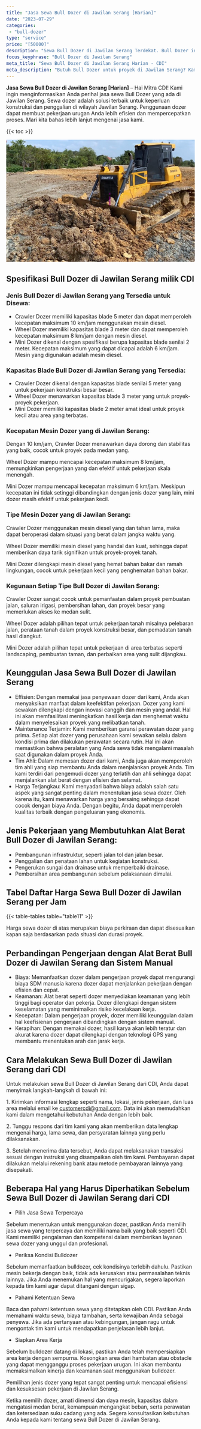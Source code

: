 ```yaml
---
title: "Jasa Sewa Bull Dozer di Jawilan Serang [Harian]"
date: "2023-07-29"
categories:
 - "bull-dozer"
type: "service"
price: "[50000]"
description: "Sewa Bull Dozer di Jawilan Serang Terdekat. Bull Dozer ini merupakan pilihan tepat dalam proyek pembangunan sebagai alat berat berkualitas tinggi dan andal. Segera konsultasikan kebutuhan Anda."
focus_keyphrase: "Bull Dozer di Jawilan Serang"
meta_title: "Sewa Bull Dozer di Jawilan Serang Harian - CDI"
meta_description: "Butuh Bull Dozer untuk proyek di Jawilan Serang? Kami adalah solusi tepat dengan solusi optimal. Dapatkan penawaran sekarang."
---
```


**Jasa Sewa Bull Dozer di Jawilan Serang [Harian]** – Hai Mitra CDI! Kami ingin menginformasikan Anda perihal jasa sewa Bull Dozer yang ada di Jawilan Serang. Sewa dozer adalah solusi terbaik untuk keperluan konstruksi dan penggalian di wilayah Jawilan Serang. Penggunaan dozer dapat membuat pekerjaan urugan Anda lebih efisien dan mempercepatkan proses. Mari kita bahas lebih lanjut mengenai jasa kami.

{{< toc >}}

![Jasa Sewa Bull Dozer di Jawilan Serang [Harian]](/images/bull-dozer/bull-dozer-06.jpg)

## Spesifikasi Bull Dozer di Jawilan Serang milik CDI

### Jenis Bull Dozer di Jawilan Serang yang Tersedia untuk Disewa:

*   Crawler Dozer memiliki kapasitas blade 5 meter dan dapat memperoleh kecepatan maksimum 10 km/jam menggunakan mesin diesel.
*   Wheel Dozer memiliki kapasitas blade 3 meter dan dapat memperoleh kecepatan maksimum 8 km/jam dengan mesin diesel.
*   Mini Dozer dikenal dengan spesifikasi berupa kapasitas blade senilai 2 meter. Kecepatan maksimum yang dapat dicapai adalah 6 km/jam. Mesin yang digunakan adalah mesin diesel.

### Kapasitas Blade Bull Dozer di Jawilan Serang yang Tersedia:

*   Crawler Dozer dikenal dengan kapasitas blade senilai 5 meter yang untuk pekerjaan konstruksi besar besar.
*   Wheel Dozer menawarkan kapasitas blade 3 meter yang untuk proyek-proyek pekerjaan.
*   Mini Dozer memiliki kapasitas blade 2 meter amat ideal untuk proyek kecil atau area yang terbatas.

### Kecepatan Mesin Dozer yang di Jawilan Serang:

Dengan 10 km/jam, Crawler Dozer menawarkan daya dorong dan stabilitas yang baik, cocok untuk proyek pada medan yang.

Wheel Dozer mampu mencapai kecepatan maksimum 8 km/jam, memungkinkan pengerjaan yang dan efektif untuk pekerjaan skala menengah.

Mini Dozer mampu mencapai kecepatan maksimum 6 km/jam. Meskipun kecepatan ini tidak setinggi dibandingkan dengan jenis dozer yang lain, mini dozer masih efektif untuk pekerjaan kecil.

### Tipe Mesin Dozer yang di Jawilan Serang:

Crawler Dozer menggunakan mesin diesel yang dan tahan lama, maka dapat beroperasi dalam situasi yang berat dalam jangka waktu yang.

Wheel Dozer memiliki mesin diesel yang handal dan kuat, sehingga dapat memberikan daya tarik signifikan untuk proyek-proyek tanah.

Mini Dozer dilengkapi mesin diesel yang hemat bahan bakar dan ramah lingkungan, cocok untuk pekerjaan kecil yang penghematan bahan bakar.

### Kegunaan Setiap Tipe Bull Dozer di Jawilan Serang:

Crawler Dozer sangat cocok untuk pemanfaatan dalam proyek pembuatan jalan, saluran irigasi, pembersihan lahan, dan proyek besar yang memerlukan akses ke medan sulit.

Wheel Dozer adalah pilihan tepat untuk pekerjaan tanah misalnya pelebaran jalan, perataan tanah dalam proyek konstruksi besar, dan pemadatan tanah hasil diangkut.

Mini Dozer adalah pilihan tepat untuk pekerjaan di area terbatas seperti landscaping, pembuatan taman, dan perbaikan area yang sulit dijangkau.

## Keunggulan Jasa Sewa Bull Dozer di Jawilan Serang

*   Effisien: Dengan memakai jasa penyewaan dozer dari kami, Anda akan menyaksikan manfaat dalam keefektifan pekerjaan. Dozer yang kami sewakan dilengkapi dengan inovasi canggih dan mesin yang andal. Hal ini akan memfasilitasi meningkatkan hasil kerja dan menghemat waktu dalam menyelesaikan proyek yang melibatkan tanah.
*   Maintenance Terjamin: Kami memberikan garansi perawatan dozer yang prima. Setiap alat dozer yang perusahaan kami sewakan selalu dalam kondisi prima dan dilakukan perawatan secara rutin. Hal ini akan memastikan bahwa peralatan yang Anda sewa tidak mengalami masalah saat digunakan dalam proyek Anda.
*   Tim Ahli: Dalam memesan dozer dari kami, Anda juga akan memperoleh tim ahli yang siap membantu Anda dalam menjalankan proyek Anda. Tim kami terdiri dari pengemudi dozer yang terlatih dan ahli sehingga dapat menjalankan alat berat dengan efisien dan selamat.
*   Harga Terjangkau: Kami menyadari bahwa biaya adalah salah satu aspek yang sangat penting dalam menentukan jasa sewa dozer. Oleh karena itu, kami menawarkan harga yang bersaing sehingga dapat cocok dengan biaya Anda. Dengan begitu, Anda dapat memperoleh kualitas terbaik dengan pengeluaran yang ekonomis.

## Jenis Pekerjaan yang Membutuhkan Alat Berat Bull Dozer di Jawilan Serang:

*   Pembangunan infrastruktur, seperti jalan tol dan jalan besar.
*   Penggalian dan penataan lahan untuk kegiatan konstruksi.
*   Pengerukan sungai dan drainase untuk memperbaiki drainase.
*   Pembersihan area pembangunan sebelum pelaksanaan dimulai.

## Tabel Daftar Harga Sewa Bull Dozer di Jawilan Serang per Jam

{{< table-tables table="table11" >}}

Harga sewa dozer di atas merupakan biaya perkiraan dan dapat disesuaikan kapan saja berdasarkan pada situasi dan durasi proyek.

## Perbandingan Pengerjaan dengan Alat Berat Bull Dozer di Jawilan Serang dan Sistem Manual

*   Biaya: Memanfaatkan dozer dalam pengerjaan proyek dapat mengurangi biaya SDM manusia karena dozer dapat menjalankan pekerjaan dengan efisien dan cepat.
*   Keamanan: Alat berat seperti dozer menyediakan keamanan yang lebih tinggi bagi operator dan pekerja. Dozer dilengkapi dengan sistem keselamatan yang meminimalkan risiko kecelakaan kerja.
*   Kecepatan: Dalam pengerjaan proyek, dozer memiliki keunggulan dalam hal keefisienan pengerjaan dibandingkan dengan sistem manual.
*   Kerapihan: Dengan memakai dozer, hasil karya akan lebih teratur dan akurat karena dozer dapat dilengkapi dengan teknologi GPS yang membantu menentukan arah dan jarak kerja.

## Cara Melakukan Sewa Bull Dozer di Jawilan Serang dari CDI

Untuk melakukan sewa Bull Dozer di Jawilan Serang dari CDI, Anda dapat menyimak langkah-langkah di bawah ini:

1\.  Kirimkan informasi lengkap seperti nama, lokasi, jenis pekerjaan, dan luas area melalui email ke customercdi@gmail.com. Data ini akan memudahkan kami dalam mengetahui kebutuhan Anda dengan lebih baik.

2\.  Tunggu respons dari tim kami yang akan memberikan data lengkap mengenai harga, lama sewa, dan persyaratan lainnya yang perlu dilaksanakan.

3\.  Setelah menerima data tersebut, Anda dapat melaksanakan transaksi sesuai dengan instruksi yang disampaikan oleh tim kami. Pembayaran dapat dilakukan melalui rekening bank atau metode pembayaran lainnya yang disepakati.

## Beberapa Hal yang Harus Diperhatikan Sebelum Sewa Bull Dozer di Jawilan Serang dari CDI

*   Pilih Jasa Sewa Terpercaya

Sebelum menentukan untuk menggunakan dozer, pastikan Anda memilih jasa sewa yang terpercaya dan memiliki nama baik yang baik seperti CDI. Kami memiliki pengalaman dan kompetensi dalam memberikan layanan sewa dozer yang unggul dan profesional.
*   Periksa Kondisi Bulldozer

Sebelum memanfaatkan bulldozer, cek kondisinya terlebih dahulu. Pastikan mesin bekerja dengan baik, tidak ada kerusakan atau permasalahan teknis lainnya. Jika Anda menemukan hal yang mencurigakan, segera laporkan kepada tim kami agar dapat ditangani dengan sigap.
*   Pahami Ketentuan Sewa

Baca dan pahami ketentuan sewa yang ditetapkan oleh CDI. Pastikan Anda memahami waktu sewa, biaya tambahan, serta kewajiban Anda sebagai penyewa. Jika ada pertanyaan atau kebingungan, jangan ragu untuk mengontak tim kami untuk mendapatkan penjelasan lebih lanjut.
*   Siapkan Area Kerja

Sebelum bulldozer datang di lokasi, pastikan Anda telah mempersiapkan area kerja dengan sempurna. Kosongkan area dari hambatan atau obstacle yang dapat mengganggu proses pekerjaan urugan. Ini akan membantu memaksimalkan kinerja dan keamanan saat menggunakan bulldozer.

Pemilihan jenis dozer yang tepat sangat penting untuk mencapai efisiensi dan kesuksesan pekerjaan di Jawilan Serang.

Ketika memilih dozer, amati dimensi dan daya mesin, kapasitas dalam mengatasi medan berat, kemampuan mengangkat beban, serta perawatan dan ketersediaan suku cadang yang ada. Segera konsultasikan kebutuhan Anda kepada kami tentang sewa Bull Dozer di Jawilan Serang.